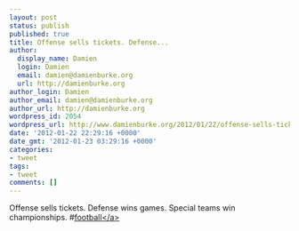 ```yaml
---
layout: post
status: publish
published: true
title: Offense sells tickets. Defense...
author:
  display_name: Damien
  login: Damien
  email: damien@damienburke.org
  url: http://damienburke.org
author_login: Damien
author_email: damien@damienburke.org
author_url: http://damienburke.org
wordpress_id: 2054
wordpress_url: http://www.damienburke.org/2012/01/22/offense-sells-tickets-defense/
date: '2012-01-22 22:29:16 +0000'
date_gmt: '2012-01-23 03:29:16 +0000'
categories:
- tweet
tags:
- tweet
comments: []
---
```

<p>Offense sells tickets. Defense wins games. Special teams win championships. #<a href="http:&#47;&#47;search.twitter.com&#47;search?q=%23football" class="aktt_hashtag">football<&#47;a></p>
